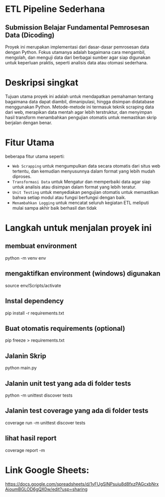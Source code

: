 # ETL Pipeline Sederhana
## Submission Belajar Fundamental Pemrosesan Data (Dicoding)
Proyek ini merupakan implementasi dari dasar-dasar pemrosesan data dengan Python. Fokus utamanya adalah bagaimana cara mengambil, mengolah, dan menguji data dari berbagai sumber agar siap digunakan untuk keperluan praktis, seperti analisis data atau otomasi sederhana.

# Deskripsi singkat
Tujuan utama proyek ini adalah untuk mendapatkan pemahaman tentang bagaimana data dapat diambil, dimanipulasi, hingga disimpan didatabase menggunakan Python. Metode-metode ini termasuk teknik scraping data dari web, merapikan data mentah agar lebih terstruktur, dan menyimpan hasil transform menambahkan pengujian otomatis untuk memastikan skrip berjalan dengan benar.
# Fitur Utama
beberapa fitur utama seperti:
- `Web Scrapping` untuk mengumpulkan data secara otomatis dari situs web tertentu, dan kemudian menyusunnya dalam format yang lebih mudah diproses.
- `Transformasi Data` untuk Mengatur dan memperbaiki data agar siap untuk analisis atau disimpan dalam format yang lebih teratur.
- `Unit Testing` untuk menyediakan pengujian otomatis untuk memastikan bahwa setiap modul atau fungsi berfungsi dengan baik.
- `Menambahkan Logging` untuk mencatat seluruh kegiatan ETL meliputi mulai sampa akhir baik berhasil dan tidak
# Langkah untuk menjalan proyek ini
## membuat environment
python -m venv env
## mengaktifkan environment (windows) digunakan
source env/Scripts/activate
## Instal dependency
pip install -r requirements.txt
## Buat otomatis requirements (optional)
pip freeze > requirements.txt
## Jalanin Skrip
python main.py
## Jalanin unit test yang ada di folder tests
python -m unittest discover tests
## Jalanin test coverage yang ada di folder tests
coverage run -m unittest discover tests

## lihat hasil report
coverage report -m

# Link Google Sheets:
https://docs.google.com/spreadsheets/d/1yFUgSlNPsuiu8d8fxzPAGcxbNrxAioumBGLOD6gQX0w/edit?usp=sharing

